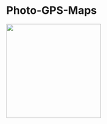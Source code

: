# Photo-GPS-Maps

<img src="https://user-images.githubusercontent.com/11046969/177250863-dbfe4b3c-5798-4119-9e6a-c43cf6ab7e2f.png" width="250" />
